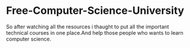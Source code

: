 # Free-Computer-Science-University
So after watching all the resources i thaught to put all the important technical courses in one place.And help those people who wants to learn computer science.

